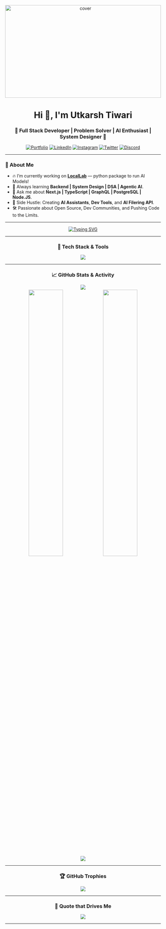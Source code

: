 <!-- Luxurious Pro GitHub Profile README for UtkarshTheDev -->

<div align="center">
  <img width="100%" height="300px" src="https://raw.githubusercontent.com/rahulbanerjee26/githubProfileReadmeGenerator/main/banners/banner1.gif" alt="cover" />
</div>

<h1 align="center">
  Hi 👋, I'm Utkarsh Tiwari
</h1>

<h3 align="center">
 🚀 Full Stack Developer | Problem Solver | AI Enthusiast | System Designer 🎨
</h3>

<div align="center">
  
[![Portfolio](https://img.shields.io/badge/Portfolio-000000?style=for-the-badge&logo=vercel&logoColor=white)](https://utkarshtiwari.vercel.app/)
[![LinkedIn](https://img.shields.io/badge/LinkedIn-0077B5?style=for-the-badge&logo=linkedin&logoColor=white)](https://linkedin.com/in/UtkarshTheDev)
[![Instagram](https://img.shields.io/badge/Instagram-E4405F?style=for-the-badge&logo=instagram&logoColor=white)](https://instagram.com/developer_utkarsh/)
[![Twitter](https://img.shields.io/badge/Twitter-1DA1F2?style=for-the-badge&logo=twitter&logoColor=white)](https://twitter.com/UtkarshTheDev)
[![Discord](https://img.shields.io/badge/Discord-5865F2?style=for-the-badge&logo=discord&logoColor=white)](https://discord.com/channels/@Utkarsh.tiwari__official#3659)

</div>

---

### 🧠 About Me

- 🔥 I’m currently working on **[LocalLab](https://github.com/Developer-Utkarsh/LocalLab)** — python package to run AI Models! <!-- - 🚀 All of my **live projects** at: [Portfolio Website](https://utkarshtiwari.vercel.app/)] -->
- 🎯 Always learning **Backend | System Design | DSA | Agentic AI**.
- 💬 Ask me about **Next.js | TypeScript | GraphQL | PostgreSQL | Node.JS**. 
- 🎨 Side Hustle: Creating **AI Assistants**, **Dev Tools**, and **AI Filering API**.
- 🛠️ Passionate about Open Source, Dev Communities, and Pushing Code to the Limits.

---


<div align="center">
  
<a href="https://utkarshtiwari.vercel.app/">
 
![Typing SVG](https://readme-typing-svg.demolab.com?font=Fira+Code&weight=500&size=24&duration=4000&pause=1000&color=00F5FF&center=true&vCenter=true&width=900&height=60&lines=🚀+Turning+Dreams+into+Code...;🎯+Building+Impactful+Projects...;🎨+Crafting+Beautiful+User+Experiences...;🔥+Code+is+Life%2C+Create+Something+Great!)

</a>

</div>


---

<div align="center">

### 🚀 Tech Stack & Tools


<img src="https://skillicons.dev/icons?i=html,css,javascript,typescript,react,nextjs,nodejs,express,redux,tailwindcss,neovim,mongodb,postgresql,graphql,prisma,nginx,python,cpp,git,github,vercel,figma,bash,linux,postgres,heroku,vscode,docker,postman,redis" />

</div>

---

<div align="center">

### 📈 GitHub Stats & Activity


<img src="http://github-profile-summary-cards.vercel.app/api/cards/profile-details?username=UtkarshTheDev&theme=tokyonight" />
<br/>
<img src="https://github-readme-stats.vercel.app/api?username=UtkarshTheDev&theme=react&show_icons=true&hide_border=true&count_private=true" width="47%" />
<img src="https://github-readme-streak-stats.herokuapp.com/?user=UtkarshTheDev&theme=react&hide_border=true" width="47%" />
<br/>
<img src="https://github-readme-activity-graph.vercel.app/graph?username=UtkarshTheDev&theme=react-dark" />



</div>

---

<div align="center">

### 🏆 GitHub Trophies


<img src="https://github-profile-trophy.vercel.app/?username=UtkarshTheDev&theme=onedark&margin-w=10&no-frame=true" />

</div>

---

<div align="center">

### 💬 Quote that Drives Me
  
![](https://quotes-github-readme.vercel.app/api?type=horizontal&theme=tokyonight)

</div>

---
